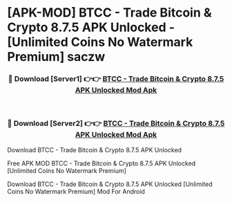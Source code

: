 # [APK-MOD] BTCC - Trade Bitcoin & Crypto 8.7.5 APK Unlocked - [Unlimited Coins No Watermark Premium] saczw



<div align="center">
<h3>🔴 Download [Server1] 👉👉 <a href="https://momento.my/?title=BTCC_-_Trade_Bitcoin_&_Crypto_8.7.5_APK_Unlocked">BTCC - Trade Bitcoin & Crypto 8.7.5 APK Unlocked Mod Apk</a></h3><br>

<h3>🔴 Download [Server2] 👉👉 <a href="https://momento.my/?title=BTCC_-_Trade_Bitcoin_&_Crypto_8.7.5_APK_Unlocked">BTCC - Trade Bitcoin & Crypto 8.7.5 APK Unlocked Mod Apk</a></h3>
</div>



Download BTCC - Trade Bitcoin & Crypto 8.7.5 APK Unlocked 

Free APK MOD BTCC - Trade Bitcoin & Crypto 8.7.5 APK Unlocked [Unlimited Coins No Watermark Premium]

Download BTCC - Trade Bitcoin & Crypto 8.7.5 APK Unlocked [Unlimited Coins No Watermark Premium] Mod For Android

